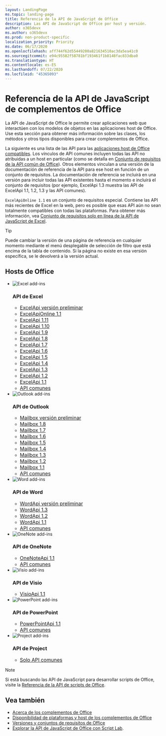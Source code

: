 ```yaml
---
layout: LandingPage
ms.topic: landing-page
title: Referencia de la API de JavaScript de Office
description: Las API de JavaScript de Office por host y versión.
author: o365devx
ms.author: o365devx
ms.prod: non-product-specific
localization_priority: Priority
ms.date: 06/17/2020
ms.openlocfilehash: aff744f62d55449200a821634510ac3da5ea41c0
ms.sourcegitcommit: e94c95582f58781bf193461f1b8148fac833dba0
ms.translationtype: HT
ms.contentlocale: es-ES
ms.lasthandoff: 07/22/2020
ms.locfileid: "45365093"
---
```

# <a name="office-add-ins-javascript-api-reference"></a>Referencia de la API de JavaScript de complementos de Office

La API de JavaScript de Office le permite crear aplicaciones web que interactúen con los modelos de objetos en las aplicaciones host de Office. Use esta sección para obtener más información sobre las clases, los métodos y otros tipos disponibles para crear complementos de Office.

La siguiente es una lista de las API para las [aplicaciones host de Office compatibles](/office/dev/add-ins/overview/office-add-in-availability). Los vínculos de API comunes incluyen todas las API no atribuidas a un host en particular (como se detalla en [Conjunto de requisitos de la API común de Office](/office/dev/add-ins/reference/requirement-sets/office-add-in-requirement-sets)). Otros elementos vinculan a una versión de la documentación de referencia de la API para ese host en función de un conjunto de requisitos. La documentación de referencia se incluirá en una versión para incluir todas las API existentes hasta el momento e incluirá el conjunto de requisitos (por ejemplo, ExcelApi 1.3 muestra las API de ExcelApi 1.1, 1.2, 1.3 y las API comunes).

`ExcelApiOnline 1.1` es un conjunto de requisitos especial. Contiene las API más recientes de Excel en la web, pero es posible que esas API aún no sean totalmente compatibles con todas las plataformas. Para obtener más información, vea [Conjunto de requisitos solo en línea de la API de JavaScript de Excel](/office/dev/add-ins/reference/requirement-sets/excel-api-online-requirement-set).

> [!TIP]
> Puede cambiar la versión de una página de referencia en cualquier momento mediante el menú desplegable de selección de filtro que está encima de la tabla de contenido. Si la página no existe en esa versión específica, se le devolverá a la versión actual.

<h2>Hosts de Office</h2>

<ul class="cardsK panelContent cols cols3">
    <li>
        <a class="card x-hidden-focus">
            <div class="cardImageOuter">
                <div class="cardImage">
                    <img src="/javascript/api/overview/images/logo-excel.svg" alt="Excel add-ins" />
                </div>
            </div>
            <div class="cardText">
                <h3>API de Excel</h3>
                <ul>
                    <li><a style="font-size: 1rem;" href="/javascript/api/excel?view=excel-js-preview">ExcelApi versión preliminar</a></li>
                    <li><a style="font-size: 1rem;" href="/javascript/api/excel?view=excel-js-online">ExcelApiOnline 1.1</a></li>
                    <li><a style="font-size: 1rem;" href="/javascript/api/excel?view=excel-js-1.11">ExcelApi 1.11</a></li>
                    <li><a style="font-size: 1rem;" href="/javascript/api/excel?view=excel-js-1.10">ExcelApi 1.10</a></li>
                    <li><a style="font-size: 1rem;" href="/javascript/api/excel?view=excel-js-1.9">ExcelApi 1.9</a></li>
                    <li><a style="font-size: 1rem;" href="/javascript/api/excel?view=excel-js-1.8">ExcelApi 1.8</a></li>
                    <li><a style="font-size: 1rem;" href="/javascript/api/excel?view=excel-js-1.7">ExcelApi 1.7</a></li>
                    <li><a style="font-size: 1rem;" href="/javascript/api/excel?view=excel-js-1.6">ExcelApi 1.6</a></li>
                    <li><a style="font-size: 1rem;" href="/javascript/api/excel?view=excel-js-1.5">ExcelApi 1.5</a></li>
                    <li><a style="font-size: 1rem;" href="/javascript/api/excel?view=excel-js-1.4">ExcelApi 1.4</a></li>
                    <li><a style="font-size: 1rem;" href="/javascript/api/excel?view=excel-js-1.3">ExcelApi 1.3</a></li>
                    <li><a style="font-size: 1rem;" href="/javascript/api/excel?view=excel-js-1.2">ExcelApi 1.2</a></li>
                    <li><a style="font-size: 1rem;" href="/javascript/api/excel?view=excel-js-1.1">ExcelApi 1.1</a></li>
                    <li><a style="font-size: 1rem;" href="/javascript/api/office?view=excel-js-preview">API comunes</a></li>
                </ul>
            </div>
        </a>
    </li>
    <li>
        <a class="card x-hidden-focus">
            <div class="cardImageOuter">
                <div class="cardImage">
                    <img src="/javascript/api/overview/images/logo-outlook.svg" alt="Outlook add-ins" />
                </div>
            </div>
            <div class="cardText">
                <h3>API de Outlook</h3>
                <ul>
                    <li><a style="font-size: 1rem;" href="/javascript/api/outlook?view=outlook-js-preview">Mailbox versión preliminar</a></li>
                    <li><a style="font-size: 1rem;" href="/javascript/api/outlook?view=outlook-js-1.8">Mailbox 1.8</a></li>
                    <li><a style="font-size: 1rem;" href="/javascript/api/outlook?view=outlook-js-1.7">Mailbox 1.7</a></li>
                    <li><a style="font-size: 1rem;" href="/javascript/api/outlook?view=outlook-js-1.6">Mailbox 1.6</a></li>
                    <li><a style="font-size: 1rem;" href="/javascript/api/outlook?view=outlook-js-1.5">Mailbox 1.5</a></li>
                    <li><a style="font-size: 1rem;" href="/javascript/api/outlook?view=outlook-js-1.4">Mailbox 1.4</a></li>
                    <li><a style="font-size: 1rem;" href="/javascript/api/outlook?view=outlook-js-1.3">Mailbox 1.3</a></li>
                    <li><a style="font-size: 1rem;" href="/javascript/api/outlook?view=outlook-js-1.2">Mailbox 1.2</a></li>
                    <li><a style="font-size: 1rem;" href="/javascript/api/outlook?view=outlook-js-1.1">Mailbox 1.1</a></li>
                    <li><a style="font-size: 1rem;" href="/javascript/api/office?view=outlook-js-preview">API comunes</a></li>
                </ul>
            </div>
        </a>
    </li>
    <li>
        <a class="card x-hidden-focus">
            <div class="cardImageOuter">
                <div class="cardImage">
                    <img src="/javascript/api/overview/images/logo-word.svg" alt="Word add-ins" />
                </div>
            </div>
            <div class="cardText">
                <h3>API de Word</h3>
                <ul>
                    <li><a style="font-size: 1rem;" href="/javascript/api/word?view=word-js-preview">WordApi versión preliminar</a></li>
                    <li><a style="font-size: 1rem;" href="/javascript/api/word?view=word-js-1.3">WordApi 1.3</a></li>
                    <li><a style="font-size: 1rem;" href="/javascript/api/word?view=word-js-1.2">WordApi 1.2</a></li>
                    <li><a style="font-size: 1rem;" href="/javascript/api/word?view=word-js-1.1">WordApi 1.1</a></li>
                    <li><a style="font-size: 1rem;" href="/javascript/api/office?view=word-js-preview">API comunes</a></li>
                </ul>
            </div>
        </a>
    </li>
    <li>
        <a class="card x-hidden-focus">
            <div class="cardImageOuter">
                <div class="cardImage">
                    <img src="/javascript/api/overview/images/logo-onenote.svg" alt="OneNote add-ins" />
                </div>
            </div>
            <div class="cardText">
                <h3>API de OneNote</h3>
                <ul>
                    <li><a style="font-size: 1rem;" href="/javascript/api/onenote?view=onenote-js-1.1">OneNoteApi 1.1</a></li>
                    <li><a style="font-size: 1rem;" href="/javascript/api/office?view=onenote-js-1.1">API comunes</a></li>
                </ul>
            </div>
        </a>
    </li>
    <li>
        <a class="card x-hidden-focus">
            <div class="cardImageOuter">
                <div class="cardImage">
                    <img src="/javascript/api/overview/images/logo-visio.svg" alt="Visio add-ins" />
                </div>
            </div>
            <div class="cardText">
                <h3>API de Visio</h3>
                <ul>
                    <li><a style="font-size: 1rem;" href="/javascript/api/visio?view=visio-js-1.1">VisioApi 1.1</a></li>
                </ul>
            </div>
        </a>
    </li>
    <li>
        <a class="card x-hidden-focus">
            <div class="cardImageOuter">
                <div class="cardImage">
                    <img src="/javascript/api/overview/images/logo-powerpoint.svg" alt="PowerPoint add-ins" />
                </div>
            </div>
            <div class="cardText">
                <h3>API de PowerPoint</h3>
                <ul>
                    <li><a style="font-size: 1rem;" href="/javascript/api/powerpoint?view=powerpoint-js-1.1">PowerPointApi 1.1</a></li>
                    <li><a style="font-size: 1rem;" href="/javascript/api/office?view=powerpoint-js-1.1">API comunes</a></li>
                </ul>
            </div>
        </a>
    </li>
    <li>
        <a class="card x-hidden-focus">
            <div class="cardImageOuter">
                <div class="cardImage">
                    <img src="/javascript/api/overview/images/logo-project.svg" alt="Project add-ins" />
                </div>
            </div>
            <div class="cardText">
                <h3>API de Project</h3>
                <ul>
                    <li><a style="font-size: 1rem;" href="/javascript/api/office?view=common-js">Solo API comunes</a></li>
                </ul>
            </div>
        </a>
    </li>
</ul>

> [!NOTE]
> Si está buscando las API de JavaScript para desarrollar scripts de Office, visite la [Referencia de la API de scripts de Office](/javascript/api/office-scripts/overview).

## <a name="see-also"></a>Vea también

- [Acerca de los complementos de Office](/office/dev/add-ins/overview)
- [Disponibilidad de plataformas y host de los complementos de Office](/office/dev/add-ins/overview/office-add-in-availability)
- [Versiones y conjuntos de requisitos de Office](/office/dev/add-ins/develop/office-versions-and-requirement-sets)
- [Explorar la API de JavaScript de Office con Script Lab](/office/dev/add-ins/overview/explore-with-script-lab).
